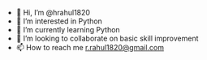 - 👋 Hi, I’m @hrahul1820
- 👀 I’m interested in Python
- 🌱 I’m currently learning Python
- 💞️ I’m looking to collaborate on basic skill improvement
- 📫 How to reach me r.rahul1820@gmail.com

<!---
hrahul1820/hrahul1820 is a ✨ special ✨ repository because its `README.md` (this file) appears on your GitHub profile.
You can click the Preview link to take a look at your changes.
--->

